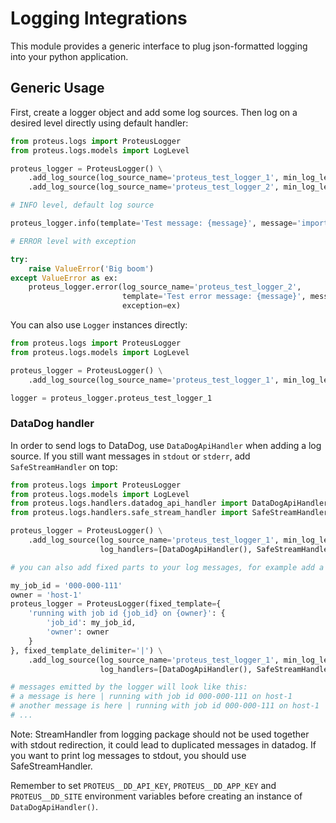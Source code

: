 # Logging Integrations

This module provides a generic interface to plug json-formatted logging into your python application.

## Generic Usage

First, create a logger object and add some log sources. Then log on a desired level directly using default handler:

```python
from proteus.logs import ProteusLogger
from proteus.logs.models import LogLevel

proteus_logger = ProteusLogger() \
    .add_log_source(log_source_name='proteus_test_logger_1', min_log_level=LogLevel.INFO, is_default=True) \
    .add_log_source(log_source_name='proteus_test_logger_2', min_log_level=LogLevel.ERROR)

# INFO level, default log source

proteus_logger.info(template='Test message: {message}', message='important')

# ERROR level with exception

try:
    raise ValueError('Big boom')
except ValueError as ex:
    proteus_logger.error(log_source_name='proteus_test_logger_2',
                         template='Test error message: {message}', message='failure',
                         exception=ex)
```

You can also use `Logger` instances directly:

```python
from proteus.logs import ProteusLogger
from proteus.logs.models import LogLevel

proteus_logger = ProteusLogger() \
    .add_log_source(log_source_name='proteus_test_logger_1', min_log_level=LogLevel.INFO, is_default=True)

logger = proteus_logger.proteus_test_logger_1
```

### DataDog handler

In order to send logs to DataDog, use `DataDogApiHandler` when adding a log source. If you still want messages
in `stdout` or `stderr`, add `SafeStreamHandler` on top:

```python
from proteus.logs import ProteusLogger
from proteus.logs.models import LogLevel
from proteus.logs.handlers.datadog_api_handler import DataDogApiHandler
from proteus.logs.handlers.safe_stream_handler import SafeStreamHandler

proteus_logger = ProteusLogger() \
    .add_log_source(log_source_name='proteus_test_logger_1', min_log_level=LogLevel.INFO,
                    log_handlers=[DataDogApiHandler(), SafeStreamHandler()], is_default=True)

# you can also add fixed parts to your log messages, for example add a job execution id:

my_job_id = '000-000-111'
owner = 'host-1'
proteus_logger = ProteusLogger(fixed_template={
    'running with job id {job_id} on {owner}': {
        'job_id': my_job_id,
        'owner': owner
    }
}, fixed_template_delimiter='|') \
    .add_log_source(log_source_name='proteus_test_logger_1', min_log_level=LogLevel.INFO,
                    log_handlers=[DataDogApiHandler(), SafeStreamHandler()], is_default=True)

# messages emitted by the logger will look like this:
# a message is here | running with job id 000-000-111 on host-1
# another message is here | running with job id 000-000-111 on host-1
# ...
```

Note: StreamHandler from logging package should not be used together with stdout redirection, it could lead
to duplicated messages in datadog. If you want to print log messages to stdout, you should use SafeStreamHandler.

Remember to set `PROTEUS__DD_API_KEY`, `PROTEUS__DD_APP_KEY` and `PROTEUS__DD_SITE` environment variables before creating an instance
of `DataDogApiHandler()`.
